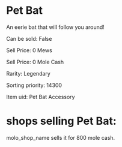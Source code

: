 # Pet Bat

An eerie bat that will follow you around!

Can be sold: False

Sell Price: 0 Mews

Sell Price: 0 Mole Cash

Rarity: Legendary

Sorting priority: 14300

Item uid: Pet Bat Accessory

# shops selling Pet Bat:

molo_shop_name sells it for 800 mole cash.